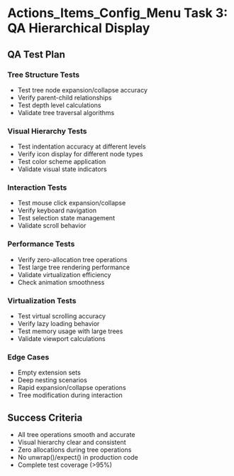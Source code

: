 # Actions_Items_Config_Menu Task 3: QA Hierarchical Display

## QA Test Plan

### Tree Structure Tests
- Test tree node expansion/collapse accuracy
- Verify parent-child relationships
- Test depth level calculations
- Validate tree traversal algorithms

### Visual Hierarchy Tests
- Test indentation accuracy at different levels
- Verify icon display for different node types
- Test color scheme application
- Validate visual state indicators

### Interaction Tests
- Test mouse click expansion/collapse
- Verify keyboard navigation
- Test selection state management
- Validate scroll behavior

### Performance Tests
- Verify zero-allocation tree operations
- Test large tree rendering performance
- Validate virtualization efficiency
- Check animation smoothness

### Virtualization Tests
- Test virtual scrolling accuracy
- Verify lazy loading behavior
- Test memory usage with large trees
- Validate viewport calculations

### Edge Cases
- Empty extension sets
- Deep nesting scenarios
- Rapid expansion/collapse operations
- Tree modification during interaction

## Success Criteria
- All tree operations smooth and accurate
- Visual hierarchy clear and consistent
- Zero allocations during tree operations
- No unwrap()/expect() in production code
- Complete test coverage (>95%)